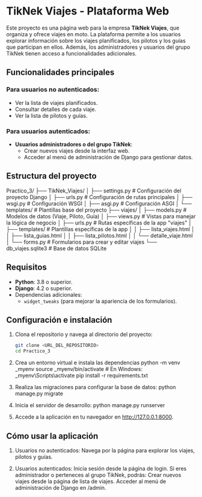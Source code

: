 # TikNek Viajes - Plataforma Web

Este proyecto es una página web para la empresa **TikNek Viajes**, que organiza y ofrece viajes en moto. La plataforma permite a los usuarios explorar información sobre los viajes planificados, los pilotos y los guías que participan en ellos. Además, los administradores y usuarios del grupo TikNek tienen acceso a funcionalidades adicionales.

## Funcionalidades principales

### Para usuarios no autenticados:
- Ver la lista de viajes planificados.
- Consultar detalles de cada viaje.
- Ver la lista de pilotos y guías.

### Para usuarios autenticados:
- **Usuarios administradores o del grupo TikNek**:
  - Crear nuevos viajes desde la interfaz web.
  - Acceder al menú de administración de Django para gestionar datos.

## Estructura del proyecto
Practico_3/ ├── TikNek_Viajes/ │ ├── settings.py # Configuración del proyecto Django │ ├── urls.py # Configuración de rutas principales │ ├── wsgi.py # Configuración WSGI │ ├── asgi.py # Configuración ASGI │ └── templates/ # Plantillas base del proyecto ├── viajes/ │ ├── models.py # Modelos de datos (Viaje, Piloto, Guía) │ ├── views.py # Vistas para manejar la lógica de negocio │ ├── urls.py # Rutas específicas de la app "viajes" │ ├── templates/ # Plantillas específicas de la app │ │ ├── lista_viajes.html │ │ ├── lista_guias.html │ │ ├── lista_pilotos.html │ │ └── detalle_viaje.html │ └── forms.py # Formularios para crear y editar viajes └── db_viajes.sqlite3 # Base de datos SQLite


## Requisitos

- **Python**: 3.8 o superior.
- **Django**: 4.2 o superior.
- Dependencias adicionales:
  - `widget_tweaks` (para mejorar la apariencia de los formularios).

## Configuración e instalación

1. Clona el repositorio y navega al directorio del proyecto:
   ```bash
   git clone <URL_DEL_REPOSITORIO>
   cd Practico_3

2. Crea un entorno virtual e instala las dependencias
    python -m venv _myenv
    source _myenv/bin/activate  # En Windows: _myenv\Scripts\activate
    pip install -r requirements.txt

3. Realiza las migraciones para configurar la base de datos:
    python manage.py migrate

4. Inicia el servidor de desarrollo:
    python manage.py runserver

5. Accede a la aplicación en tu navegador en http://127.0.0.1:8000.

## Cómo usar la aplicación
1. Usuarios no autenticados:
Navega por la página para explorar los viajes, pilotos y guías.

2. Usuarios autenticados:
Inicia sesión desde la página de login.
Si eres administrador o perteneces al grupo TikNek, podrás:
Crear nuevos viajes desde la página de lista de viajes.
Acceder al menú de administración de Django en /admin.